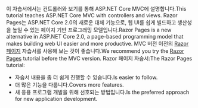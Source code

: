<span data-ttu-id="ece7a-101">이 자습서에서는 컨트롤러와 보기를 통해 ASP.NET Core MVC에 설명합니다.</span><span class="sxs-lookup"><span data-stu-id="ece7a-101">This tutorial teaches ASP.NET Core MVC with controllers and views.</span></span> <span data-ttu-id="ece7a-102">Razor Pages는 ASP.NET Core 2.0의 새로운 대체 기능으로, 웹 UI를 쉽게 빌드하고 생산성을 높일 수 있는 페이지 기반 프로그래밍 모델입니다.</span><span class="sxs-lookup"><span data-stu-id="ece7a-102">Razor Pages is a new alternative in ASP.NET Core 2.0, a page-based programming model that makes building web UI easier and more productive.</span></span> <span data-ttu-id="ece7a-103">MVC 버전 이전의 [Razor 페이지](xref:mvc/razor-pages/index) 자습서를 사용해 보는 것이 좋습니다.</span><span class="sxs-lookup"><span data-stu-id="ece7a-103">We recommend you try the [Razor Pages](xref:mvc/razor-pages/index) tutorial before the MVC version.</span></span> <span data-ttu-id="ece7a-104">Razor 페이지 자습서:</span><span class="sxs-lookup"><span data-stu-id="ece7a-104">The Razor Pages tutorial:</span></span>

* <span data-ttu-id="ece7a-105">자습서 내용을 좀 더 쉽게 진행할 수 있습니다.</span><span class="sxs-lookup"><span data-stu-id="ece7a-105">Is easier to follow.</span></span>
* <span data-ttu-id="ece7a-106">더 많은 기능을 다룹니다.</span><span class="sxs-lookup"><span data-stu-id="ece7a-106">Covers more features.</span></span>
* <span data-ttu-id="ece7a-107">새 응용 프로그램 개발을 위해 선호되는 방법입니다.</span><span class="sxs-lookup"><span data-stu-id="ece7a-107">Is the preferred approach for new application development.</span></span>
